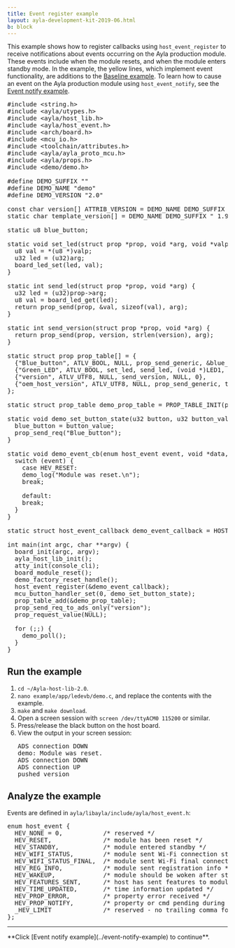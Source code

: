 ```yaml
---
title: Event register example
layout: ayla-development-kit-2019-06.html
b: block
---
```


This example shows how to register callbacks using <code>host_event_register</code> to receive notifications about events occurring on the Ayla production module. These events include when the module resets, and when the module enters standby mode. In the example, the yellow lines, which implement event functionality, are additions to the [Baseline example](../baseline-example). To learn how to cause an event on the Ayla production module using <code>host_event_notify</code>, see the [Event notify example](../event-notify-example).

<pre class="numbered">
<span>#include &lt;string.h&gt;</span>
<span>#include &lt;ayla/utypes.h&gt;</span>
<span>#include &lt;ayla/host_lib.h&gt;</span>
<span class="highlight">#include &lt;ayla/host_event.h&gt;</span>
<span>#include &lt;arch/board.h&gt;</span>
<span>#include &lt;mcu_io.h&gt;</span>
<span>#include &lt;toolchain/attributes.h&gt;</span>
<span>#include &lt;ayla/ayla_proto_mcu.h&gt;</span>
<span>#include &lt;ayla/props.h&gt;</span>
<span>#include &lt;demo/demo.h&gt;</span>
<span></span>
<span>#define DEMO_SUFFIX ""</span>
<span>#define DEMO_NAME "demo"</span>
<span>#define DEMO_VERSION "2.0"</span>
<span></span>
<span>const char version[] ATTRIB_VERSION = DEMO_NAME DEMO_SUFFIX " " DEMO_VERSION " " BUILD_VERSION;</span>
<span>static char template_version[] = DEMO_NAME DEMO_SUFFIX " 1.9";</span>
<span></span>
<span>static u8 blue_button;</span>
<span></span>
<span>static void set_led(struct prop &ast;prop, void &ast;arg, void &ast;valp, size_t len) {</span>
<span>  u8 val = &ast;(u8 &ast;)valp;</span>
<span>  u32 led = (u32)arg;</span>
<span>  board_led_set(led, val);</span>
<span>}</span>
<span></span>
<span>static int send_led(struct prop &ast;prop, void &ast;arg) {</span>
<span>  u32 led = (u32)prop-&gt;arg;</span>
<span>  u8 val = board_led_get(led);</span>
<span>  return prop_send(prop, &val, sizeof(val), arg);</span>
<span>}</span>
<span></span>
<span>static int send_version(struct prop &ast;prop, void &ast;arg) {</span>
<span>  return prop_send(prop, version, strlen(version), arg);</span>
<span>}</span>
<span></span>
<span>static struct prop prop_table[] = {</span>
<span>  {"Blue_button", ATLV_BOOL, NULL, prop_send_generic, &blue_button, sizeof(blue_button)},</span>
<span>  {"Green_LED", ATLV_BOOL, set_led, send_led, (void &ast;)LED1, 1},</span>
<span>  {"version", ATLV_UTF8, NULL, send_version, NULL, 0},</span>
<span>  {"oem_host_version", ATLV_UTF8, NULL, prop_send_generic, template_version, sizeof(template_version) - 1},</span>
<span>};</span>
<span></span>
<span>static struct prop_table demo_prop_table = PROP_TABLE_INIT(prop_table);</span>
<span></span>
<span>static void demo_set_button_state(u32 button, u32 button_value) {</span>
<span>  blue_button = button_value;</span>
<span>  prop_send_req("Blue_button");</span>
<span>}</span>
<span></span>
<span class="highlight">static void demo_event_cb(enum host_event event, void *data, size_t len) {</span>
<span class="highlight">  switch (event) {</span>
<span class="highlight">    case HEV_RESET:</span>
<span class="highlight">    demo_log("Module was reset.\n");</span>
<span class="highlight">    break;</span>
<span></span>
<span class="highlight">    default:</span>
<span class="highlight">    break;</span>
<span class="highlight">  }</span>
<span class="highlight">}</span>
<span></span>
<span class="highlight">static struct host_event_callback demo_event_callback = HOST_EVENT_INIT_HANDLER(demo_event_cb);</span>
<span></span>
<span>int main(int argc, char &ast;&ast;argv) {</span>
<span>  board_init(argc, argv);</span>
<span>  ayla_host_lib_init();</span>
<span class="highlight">  atty_init(console_cli);</span>
<span>  board_module_reset();</span>
<span>  demo_factory_reset_handle();</span>
<span class="highlight">  host_event_register(&demo_event_callback);</span>
<span>  mcu_button_handler_set(0, demo_set_button_state);</span>
<span>  prop_table_add(&demo_prop_table);</span>
<span>  prop_send_req_to_ads_only("version");</span>
<span>  prop_request_value(NULL);</span>
<span></span>
<span>  for (;;) {</span>
<span>    demo_poll();</span>
<span>  }</span>
<span>}</span>
</pre>

## Run the example

<ol>
<li><code>cd ~/Ayla-host-lib-2.0</code>.</li>
<li><code>nano example/app/ledevb/demo.c</code>, and replace the contents with the example.</li>
<li><code>make</code> and <code>make download</code>.
<li>Open a screen session with <code>screen /dev/ttyACM0 115200</code> or similar.</li>
<li>Press/release the black button on the host board.</li>
<li>View the output in your screen session:
<pre>
ADS connection DOWN
demo: Module was reset.
ADS connection DOWN
ADS connection UP
pushed version
</pre>
</li>
</ol>

## Analyze the example

Events are defined in <code>ayla/libayla/include/ayla/host_event.h</code>:

<pre>
enum host_event {
  HEV_NONE = 0,           /* reserved */
  HEV_RESET,              /* module has been reset */
  HEV_STANDBY,            /* module entered standby */
  HEV_WIFI_STATUS,        /* module sent Wi-Fi connection status */
  HEV_WIFI_STATUS_FINAL,  /* module sent Wi-Fi final connection status */
  HEV_REG_INFO,           /* module sent registration info */
  HEV_WAKEUP,             /* module should be woken after standby */
  HEV_FEATURES_SENT,      /* host has sent features to module */
  HEV_TIME_UPDATED,       /* time information updated */
  HEV_PROP_ERROR,         /* property error received */
  HEV_PROP_NOTIFY,        /* property or cmd pending during file xfer */
  _HEV_LIMIT              /* reserved - no trailing comma for Keil */
};
</pre>

<hr/>
**Click [Event notify example](../event-notify-example) to continue**.
